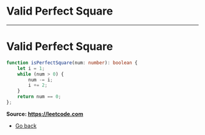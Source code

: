# Valid Perfect Square
---
# Valid Perfect Square

```typescript
function isPerfectSquare(num: number): boolean {
    let i = 1;
    while (num > 0) {
        num -= i;
        i += 2;
    }
    return num == 0;
};
```
**Source: https://leetcode.com**
* [Go back](../readme.md)
